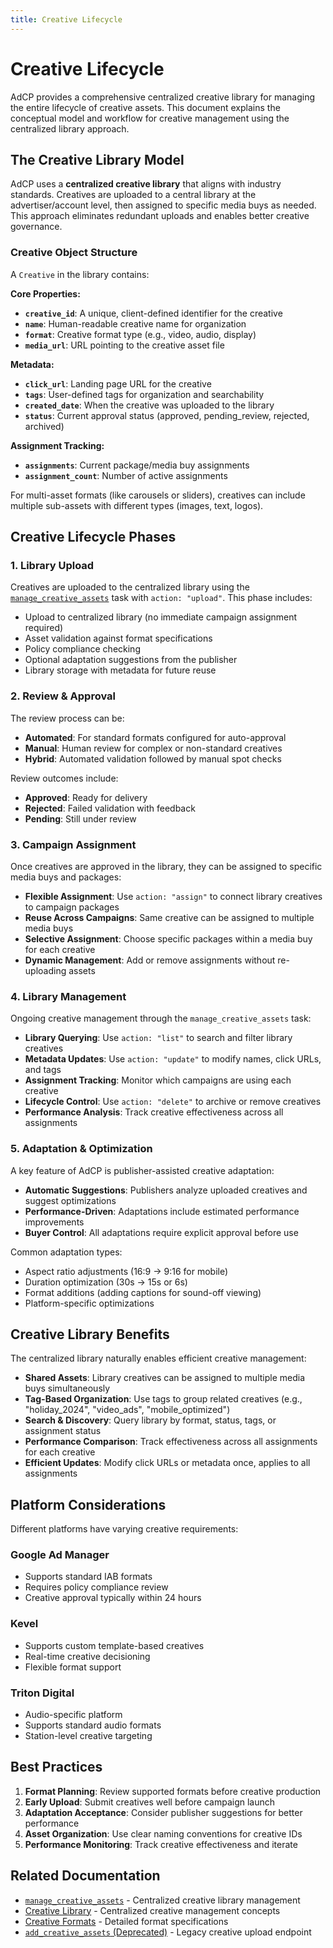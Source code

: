 ```yaml
---
title: Creative Lifecycle
---
```


# Creative Lifecycle

AdCP provides a comprehensive centralized creative library for managing the entire lifecycle of creative assets. This document explains the conceptual model and workflow for creative management using the centralized library approach.

## The Creative Library Model

AdCP uses a **centralized creative library** that aligns with industry standards. Creatives are uploaded to a central library at the advertiser/account level, then assigned to specific media buys as needed. This approach eliminates redundant uploads and enables better creative governance.

### Creative Object Structure

A `Creative` in the library contains:

**Core Properties:**
- **`creative_id`**: A unique, client-defined identifier for the creative
- **`name`**: Human-readable creative name for organization
- **`format`**: Creative format type (e.g., video, audio, display)
- **`media_url`**: URL pointing to the creative asset file

**Metadata:**
- **`click_url`**: Landing page URL for the creative
- **`tags`**: User-defined tags for organization and searchability
- **`created_date`**: When the creative was uploaded to the library
- **`status`**: Current approval status (approved, pending_review, rejected, archived)

**Assignment Tracking:**
- **`assignments`**: Current package/media buy assignments
- **`assignment_count`**: Number of active assignments

For multi-asset formats (like carousels or sliders), creatives can include multiple sub-assets with different types (images, text, logos).

## Creative Lifecycle Phases

### 1. Library Upload

Creatives are uploaded to the centralized library using the [`manage_creative_assets`](./tasks/manage_creative_assets) task with `action: "upload"`. This phase includes:

- Upload to centralized library (no immediate campaign assignment required)
- Asset validation against format specifications
- Policy compliance checking
- Optional adaptation suggestions from the publisher
- Library storage with metadata for future reuse

### 2. Review & Approval

The review process can be:

- **Automated**: For standard formats configured for auto-approval
- **Manual**: Human review for complex or non-standard creatives
- **Hybrid**: Automated validation followed by manual spot checks

Review outcomes include:
- **Approved**: Ready for delivery
- **Rejected**: Failed validation with feedback
- **Pending**: Still under review

### 3. Campaign Assignment

Once creatives are approved in the library, they can be assigned to specific media buys and packages:

- **Flexible Assignment**: Use `action: "assign"` to connect library creatives to campaign packages
- **Reuse Across Campaigns**: Same creative can be assigned to multiple media buys
- **Selective Assignment**: Choose specific packages within a media buy for each creative
- **Dynamic Management**: Add or remove assignments without re-uploading assets

### 4. Library Management

Ongoing creative management through the `manage_creative_assets` task:

- **Library Querying**: Use `action: "list"` to search and filter library creatives
- **Metadata Updates**: Use `action: "update"` to modify names, click URLs, and tags
- **Assignment Tracking**: Monitor which campaigns are using each creative
- **Lifecycle Control**: Use `action: "delete"` to archive or remove creatives
- **Performance Analysis**: Track creative effectiveness across all assignments

### 5. Adaptation & Optimization

A key feature of AdCP is publisher-assisted creative adaptation:

- **Automatic Suggestions**: Publishers analyze uploaded creatives and suggest optimizations
- **Performance-Driven**: Adaptations include estimated performance improvements
- **Buyer Control**: All adaptations require explicit approval before use

Common adaptation types:
- Aspect ratio adjustments (16:9 → 9:16 for mobile)
- Duration optimization (30s → 15s or 6s)
- Format additions (adding captions for sound-off viewing)
- Platform-specific optimizations

## Creative Library Benefits

The centralized library naturally enables efficient creative management:

- **Shared Assets**: Library creatives can be assigned to multiple media buys simultaneously
- **Tag-Based Organization**: Use tags to group related creatives (e.g., "holiday_2024", "video_ads", "mobile_optimized")
- **Search & Discovery**: Query library by format, status, tags, or assignment status
- **Performance Comparison**: Track effectiveness across all assignments for each creative
- **Efficient Updates**: Modify click URLs or metadata once, applies to all assignments

## Platform Considerations

Different platforms have varying creative requirements:

### Google Ad Manager
- Supports standard IAB formats
- Requires policy compliance review
- Creative approval typically within 24 hours

### Kevel
- Supports custom template-based creatives
- Real-time creative decisioning
- Flexible format support

### Triton Digital
- Audio-specific platform
- Supports standard audio formats
- Station-level creative targeting

## Best Practices

1. **Format Planning**: Review supported formats before creative production
2. **Early Upload**: Submit creatives well before campaign launch
3. **Adaptation Acceptance**: Consider publisher suggestions for better performance
4. **Asset Organization**: Use clear naming conventions for creative IDs
5. **Performance Monitoring**: Track creative effectiveness and iterate

## Related Documentation

- [`manage_creative_assets`](./tasks/manage_creative_assets) - Centralized creative library management
- [Creative Library](./creative-library) - Centralized creative management concepts
- [Creative Formats](./creative-formats) - Detailed format specifications
- [`add_creative_assets` (Deprecated)](./tasks/add_creative_assets) - Legacy creative upload endpoint